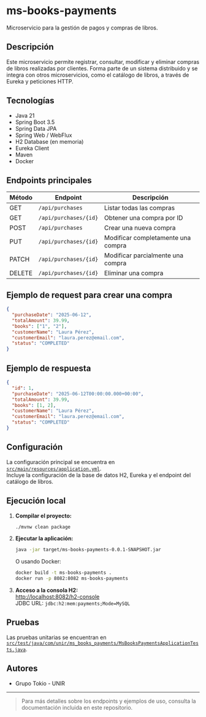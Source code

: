# ms-books-payments

Microservicio para la gestión de pagos y compras de libros.

## Descripción

Este microservicio permite registrar, consultar, modificar y eliminar compras de libros realizadas por clientes. Forma parte de un sistema distribuido y se integra con otros microservicios, como el catálogo de libros, a través de Eureka y peticiones HTTP.

## Tecnologías

- Java 21
- Spring Boot 3.5
- Spring Data JPA
- Spring Web / WebFlux
- H2 Database (en memoria)
- Eureka Client
- Maven
- Docker

## Endpoints principales

| Método | Endpoint                | Descripción                        |
|--------|-------------------------|------------------------------------|
| GET    | `/api/purchases`            | Listar todas las compras           |
| GET    | `/api/purchases/{id}`       | Obtener una compra por ID          |
| POST   | `/api/purchases`            | Crear una nueva compra             |
| PUT    | `/api/purchases/{id}`       | Modificar completamente una compra |
| PATCH  | `/api/purchases/{id}`       | Modificar parcialmente una compra  |
| DELETE | `/api/purchases/{id}`       | Eliminar una compra                |

## Ejemplo de request para crear una compra

```json
{
  "purchaseDate": "2025-06-12",
  "totalAmount": 39.99,
  "books": ["1", "2"],
  "customerName": "Laura Pérez",
  "customerEmail": "laura.perez@email.com",
  "status": "COMPLETED"
}
```

## Ejemplo de respuesta

```json
{
  "id": 1,
  "purchaseDate": "2025-06-12T00:00:00.000+00:00",
  "totalAmount": 39.99,
  "books": [1, 2],
  "customerName": "Laura Pérez",
  "customerEmail": "laura.perez@email.com",
  "status": "COMPLETED"
}
```

## Configuración

La configuración principal se encuentra en [`src/main/resources/application.yml`](src/main/resources/application.yml).  
Incluye la configuración de la base de datos H2, Eureka y el endpoint del catálogo de libros.

## Ejecución local

1. **Compilar el proyecto:**
   ```sh
   ./mvnw clean package
   ```
2. **Ejecutar la aplicación:**
   ```sh
   java -jar target/ms-books-payments-0.0.1-SNAPSHOT.jar
   ```
   O usando Docker:
   ```sh
   docker build -t ms-books-payments .
   docker run -p 8082:8082 ms-books-payments
   ```

3. **Acceso a la consola H2:**  
   [http://localhost:8082/h2-console](http://localhost:8082/h2-console)  
   JDBC URL: `jdbc:h2:mem:payments;Mode=MySQL`

## Pruebas

Las pruebas unitarias se encuentran en [`src/test/java/com/unir/ms_books_payments/MsBooksPaymentsApplicationTests.java`](src/test/java/com/unir/ms_books_payments/MsBooksPaymentsApplicationTests.java).

## Autores

- Grupo Tokio - UNIR

---

> Para más detalles sobre los endpoints y ejemplos de uso, consulta la documentación incluida en este repositorio.